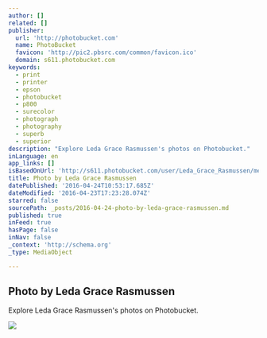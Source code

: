 ```yaml
---
author: []
related: []
publisher:
  url: 'http://photobucket.com'
  name: PhotoBucket
  favicon: 'http://pic2.pbsrc.com/common/favicon.ico'
  domain: s611.photobucket.com
keywords:
  - print
  - printer
  - epson
  - photobucket
  - p800
  - surecolor
  - photograph
  - photography
  - superb
  - superior
description: "Explore Leda Grace Rasmussen's photos on Photobucket."
inLanguage: en
app_links: []
isBasedOnUrl: 'http://s611.photobucket.com/user/Leda_Grace_Rasmussen/media/2016-04-21%2018.09.19_zpsq7maphuc.jpg.html?filters[user]=143994684&filters[recent]=1&sort=1&o=23'
title: Photo by Leda Grace Rasmussen
datePublished: '2016-04-24T10:53:17.685Z'
dateModified: '2016-04-23T17:23:28.074Z'
starred: false
sourcePath: _posts/2016-04-24-photo-by-leda-grace-rasmussen.md
published: true
inFeed: true
hasPage: false
inNav: false
_context: 'http://schema.org'
_type: MediaObject

---
```

<article style=""><h1>Photo by Leda Grace Rasmussen</h1><p>Explore Leda Grace Rasmussen's photos on Photobucket.</p><img src="http://i611.photobucket.com/albums/tt191/Leda_Grace_Rasmussen/2016-04-21%2018.09.19_zpsq7maphuc.jpg" /></article>